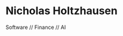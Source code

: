 # Nicholas Holtzhausen

Software // Finance // AI

<!---
nicoftheshire/nicoftheshire is a ✨ special ✨ repository because its `README.md` (this file) appears on your GitHub profile.
You can click the Preview link to take a look at your changes.
--->

